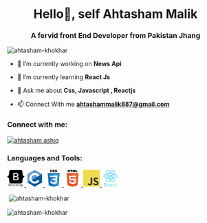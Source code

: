 
<h1 align="center">Hello👋, self Ahtasham Malik</h1>
<h3 align="center">A fervid front End Developer from Pakistan Jhang</h3>

<p align="left"> <img src="https://komarev.com/ghpvc/?username=ahtasham-khokhar&label=Profile%20views&color=0e75b6&style=flat" alt="ahtasham-khokhar" /> </p>

- 🔭 I’m currently working on **News Api**

- 🌱 I’m currently learning **React Js**

- 💬 Ask me about **Css, Javascript , Reactjs**

- 📫 Connect With me **ahtashammalik887@gmail.com**

<h3 align="left">Connect with me:</h3>
<p align="left">
<a href="https://linkedin.com/in/ahtasham ashiq" target="blank"><img align="center" src="https://raw.githubusercontent.com/rahuldkjain/github-profile-readme-generator/master/src/images/icons/Social/linked-in-alt.svg" alt="ahtasham ashiq" height="30" width="40" /></a>
</p>

<h3 align="left">Languages and Tools:</h3>
<p align="left"> <a href="https://getbootstrap.com" target="_blank" rel="noreferrer"> <img src="https://raw.githubusercontent.com/devicons/devicon/master/icons/bootstrap/bootstrap-plain-wordmark.svg" alt="bootstrap" width="40" height="40"/> </a> <a href="https://www.cprogramming.com/" target="_blank" rel="noreferrer"> <img src="https://raw.githubusercontent.com/devicons/devicon/master/icons/c/c-original.svg" alt="c" width="40" height="40"/> </a> <a href="https://www.w3schools.com/css/" target="_blank" rel="noreferrer"> <img src="https://raw.githubusercontent.com/devicons/devicon/master/icons/css3/css3-original-wordmark.svg" alt="css3" width="40" height="40"/> </a> <a href="https://www.w3.org/html/" target="_blank" rel="noreferrer"> <img src="https://raw.githubusercontent.com/devicons/devicon/master/icons/html5/html5-original-wordmark.svg" alt="html5" width="40" height="40"/> </a> <a href="https://developer.mozilla.org/en-US/docs/Web/JavaScript" target="_blank" rel="noreferrer"> <img src="https://raw.githubusercontent.com/devicons/devicon/master/icons/javascript/javascript-original.svg" alt="javascript" width="40" height="40"/> </a> <a href="https://reactjs.org/" target="_blank" rel="noreferrer"> <img src="https://raw.githubusercontent.com/devicons/devicon/master/icons/react/react-original-wordmark.svg" alt="react" width="40" height="40"/> </a> </p>

<p>&nbsp;<img align="center" src="https://github-readme-stats.vercel.app/api?username=ahtasham-khokhar&show_icons=true&locale=en" alt="ahtasham-khokhar" /></p>

<p><img align="center" src="https://github-readme-streak-stats.herokuapp.com/?user=ahtasham-khokhar&" alt="ahtasham-khokhar" /></p>

